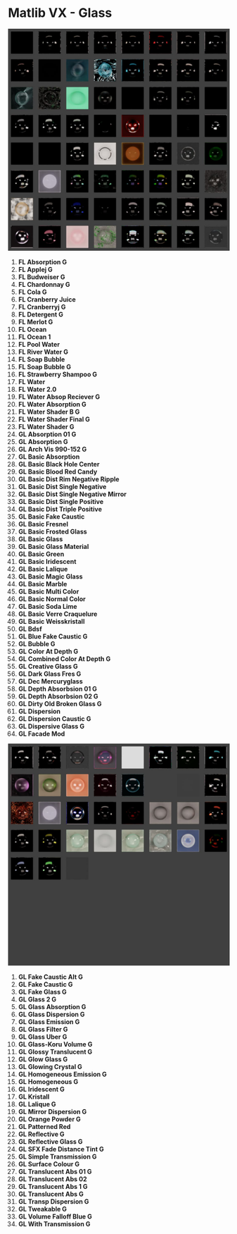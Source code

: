 # Matlib VX - Glass

![Matlib VX Glass 01](https://github.com/don1138/blender-materials/blob/main/Matlib-VX/JPG/Matlib-VX-Glass-01.jpg)

1. **FL Absorption G**
1. **FL Applej G**
1. **FL Budweiser G**
1. **FL Chardonnay G**
1. **FL Cola G**
1. **FL Cranberry Juice**
1. **FL Cranberryj G**
1. **FL Detergent G**
1. **FL Merlot G**
1. **FL Ocean**
1. **FL Ocean 1**
1. **FL Pool Water**
1. **FL River Water G**
1. **FL Soap Bubble**
1. **FL Soap Bubble G**
1. **FL Strawberry Shampoo G**
1. **FL Water**
1. **FL Water 2.0**
1. **FL Water Absop Reciever G**
1. **FL Water Absorption G**
1. **FL Water Shader B G**
1. **FL Water Shader Final G**
1. **FL Water Shader G**
1. **GL Absorption 01 G**
1. **GL Absorption G**
1. **GL Arch Vis 990-152 G**
1. **GL Basic Absorption**
1. **GL Basic Black Hole Center**
1. **GL Basic Blood Red Candy**
1. **GL Basic Dist Rim Negative Ripple**
1. **GL Basic Dist Single Negative**
1. **GL Basic Dist Single Negative Mirror**
1. **GL Basic Dist Single Positive**
1. **GL Basic Dist Triple Positive**
1. **GL Basic Fake Caustic**
1. **GL Basic Fresnel**
1. **GL Basic Frosted Glass**
1. **GL Basic Glass**
1. **GL Basic Glass Material**
1. **GL Basic Green**
1. **GL Basic Iridescent**
1. **GL Basic Lalique**
1. **GL Basic Magic Glass**
1. **GL Basic Marble**
1. **GL Basic Multi Color**
1. **GL Basic Normal Color**
1. **GL Basic Soda Lime**
1. **GL Basic Verre Craquelure**
1. **GL Basic Weisskristall**
1. **GL Bdsf**
1. **GL Blue Fake Caustic G**
1. **GL Bubble G**
1. **GL Color At Depth G**
1. **GL Combined Color At Depth G**
1. **GL Creative Glass G**
1. **GL Dark Glass Fres G**
1. **GL Dec Mercuryglass**
1. **GL Depth Absorbsion 01 G**
1. **GL Depth Absorbsion 02 G**
1. **GL Dirty Old Broken Glass G**
1. **GL Dispersion**
1. **GL Dispersion Caustic G**
1. **GL Dispersive Glass G**
1. **GL Facade Mod**

![Matlib VX Glass 02](https://github.com/don1138/blender-materials/blob/main/Matlib-VX/JPG/Matlib-VX-Glass-02.jpg)

1. **GL Fake Caustic Alt G**
1. **GL Fake Caustic G**
1. **GL Fake Glass G**
1. **GL Glass 2 G**
1. **GL Glass Absorption G**
1. **GL Glass Dispersion G**
1. **GL Glass Emission G**
1. **GL Glass Filter G**
1. **GL Glass Uber G**
1. **GL Glass-Koru Volume G**
1. **GL Glossy Translucent G**
1. **GL Glow Glass G**
1. **GL Glowing Crystal G**
1. **GL Homogeneous Emission G**
1. **GL Homogeneous G**
1. **GL Iridescent G**
1. **GL Kristall**
1. **GL Lalique G**
1. **GL Mirror Dispersion G**
1. **GL Orange Powder G**
1. **GL Patterned Red**
1. **GL Reflective G**
1. **GL Reflective Glass G**
1. **GL SFX Fade Distance Tint G**
1. **GL Simple Transmission G**
1. **GL Surface Colour G**
1. **GL Translucent Abs 01 G**
1. **GL Translucent Abs 02**
1. **GL Translucent Abs 1 G**
1. **GL Translucent Abs G**
1. **GL Transp Dispersion G**
1. **GL Tweakable G**
1. **GL Volume Falloff Blue G**
1. **GL With Transmission G**
